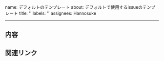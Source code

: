 name: デフォルトのテンプレート
about: デフォルトで使用するissueのテンプレート
title: ''
labels: ''
assignees: Hannosuke

---

## 内容
## 関連リンク
